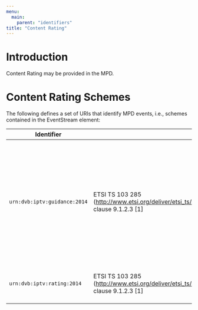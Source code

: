 ```yaml
---
menu:
  main:
    parent: "identifiers"
title: "Content Rating"
---
```


# Introduction

Content Rating may be provided in the MPD.

# Content Rating Schemes

The following defines a set of URIs that identify MPD events, i.e., schemes contained in the EventStream element:

Identifier                        |Reference                           |Abstract
----------------------------------|------------------------------------|----------------
`urn:dvb:iptv:guidance:2014` | ETSI TS 103 285 (http://www.etsi.org/deliver/etsi_ts/103200_103299/103285/01.01.01_60/ts_103285v010101p.pdf), clause 9.1.2.3 [1] | “urn:dvb:iptv:guidance:2014” where the id is either:<ul><li>‘G’ indicating that guidance text relating to the content is provided in the ExplanatoryText element within the ParentalGuidance element.</li><li>‘W’ indicating watershed (safe harbour) content that is only suitable for presentation after the watershed. Guidance text may also be provided</li>
`urn:dvb:iptv:rating:2014` | ETSI TS 103 285 (http://www.etsi.org/deliver/etsi_ts/103200_103299/103285/01.01.01_60/ts_103285v010101p.pdf), clause 9.1.2.3 [1] | scheme where the id is a decimal number representing the minimum recommended age encoded as per ETSI EN 300 468.
